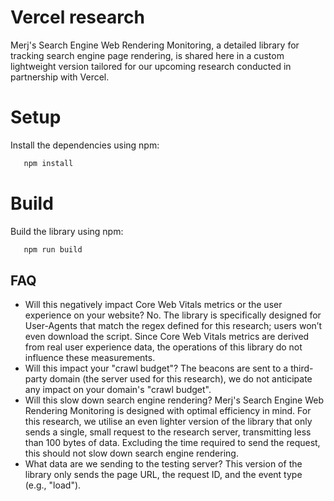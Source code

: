 # Vercel research
Merj's Search Engine Web Rendering Monitoring, a detailed library for tracking search engine page rendering, is shared here in a custom lightweight version tailored for our upcoming research conducted in partnership with Vercel.

# Setup
Install the dependencies using npm:
```bash
   npm install
```

# Build
Build the library using npm:
```bash
   npm run build
```

## FAQ
- Will this negatively impact Core Web Vitals metrics or the user experience on your website?
No. The library is specifically designed for User-Agents that match the regex defined for this research; users won’t even download the script. Since Core Web Vitals metrics are derived from real user experience data, the operations of this library do not influence these measurements.
- Will this impact your "crawl budget"?
The beacons are sent to a third-party domain (the server used for this research), we do not anticipate any impact on your domain's "crawl budget".
- Will this slow down search engine rendering?
Merj's Search Engine Web Rendering Monitoring is designed with optimal efficiency in mind. For this research, we utilise an even lighter version of the library that only sends a single, small request to the research server, transmitting less than 100 bytes of data. Excluding the time required to send the request, this should not slow down search engine rendering.
- What data are we sending to the testing server?
This version of the library only sends the page URL, the request ID, and the event type (e.g., "load").